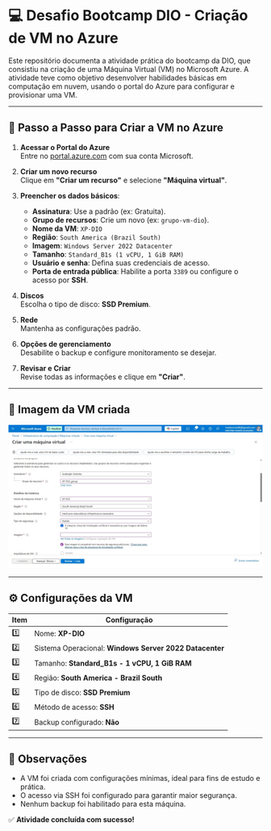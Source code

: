 # 💻 Desafio Bootcamp DIO - Criação de VM no Azure

Este repositório documenta a atividade prática do bootcamp da DIO, que consistiu na criação de uma Máquina Virtual (VM) no Microsoft Azure. A atividade teve como objetivo desenvolver habilidades básicas em computação em nuvem, usando o portal do Azure para configurar e provisionar uma VM.

---

## 🧭 Passo a Passo para Criar a VM no Azure

1. **Acessar o Portal do Azure**  
   Entre no [portal.azure.com](https://portal.azure.com) com sua conta Microsoft.

2. **Criar um novo recurso**  
   Clique em **"Criar um recurso"** e selecione **"Máquina virtual"**.

3. **Preencher os dados básicos**:
   - **Assinatura**: Use a padrão (ex: Gratuita).
   - **Grupo de recursos**: Crie um novo (ex: `grupo-vm-dio`).
   - **Nome da VM**: `XP-DIO`
   - **Região**: `South America (Brazil South)`
   - **Imagem**: `Windows Server 2022 Datacenter`
   - **Tamanho**: `Standard_B1s (1 vCPU, 1 GiB RAM)`
   - **Usuário e senha**: Defina suas credenciais de acesso.
   - **Porta de entrada pública**: Habilite a porta `3389` ou configure o acesso por **SSH**.

4. **Discos**  
   Escolha o tipo de disco: **SSD Premium**.

5. **Rede**  
   Mantenha as configurações padrão.

6. **Opções de gerenciamento**  
   Desabilite o backup e configure monitoramento se desejar.

7. **Revisar e Criar**  
   Revise todas as informações e clique em **"Criar"**.

---

## 📸 Imagem da VM criada

![VM no Azure](imagens/azure-vm.jpg)

---

## ⚙️ Configurações da VM

| Item | Configuração                            |
|------|------------------------------------------|
| 1️⃣  | Nome: **XP-DIO**                         |
| 2️⃣  | Sistema Operacional: **Windows Server 2022 Datacenter** |
| 3️⃣  | Tamanho: **Standard_B1s - 1 vCPU, 1 GiB RAM** |
| 4️⃣  | Região: **South America - Brazil South** |
| 5️⃣  | Tipo de disco: **SSD Premium**           |
| 6️⃣  | Método de acesso: **SSH**                |
| 7️⃣  | Backup configurado: **Não**              |

---

## 🧠 Observações

- A VM foi criada com configurações mínimas, ideal para fins de estudo e prática.
- O acesso via SSH foi configurado para garantir maior segurança.
- Nenhum backup foi habilitado para esta máquina.

✅ **Atividade concluída com sucesso!**


